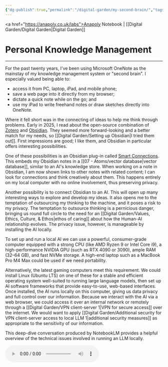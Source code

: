 ```yaml
---
{"dg-publish":true,"permalink":"/digital-garden/my-second-brain/","tags":["#digital-garden"],"created":"2025-08-21T12:35:32.441+01:00","updated":"2025-08-24T20:12:36.383+01:00"}
---
```


<a href="https://anapoly.co.uk/labs">Anapoly Notebook</a> | [[Digital Garden/Digital Garden\|Digital Garden]] 

# Personal Knowledge Management

---

For the past twenty years, I've been using Microsoft OneNote as the mainstay of my knowledge management system or "second brain". I especially valued being able to:

- access it from PC, laptop, iPad, and mobile phone;
- save a web page into it directly from my browser; 
- dictate a quick note while on the go; and
- use my iPad to write freehand notes or draw sketches directly into OneNote. 

Where it fell short was in the connecting of ideas to help me think through problems. Early in 2025, I read about the open-source combination of <a href="https://www.zotero.org">Zotero</a> and <a href="https://obsidian.md">Obsidian</a>. They seemed more forward-looking and a better match for my needs, so [[Digital Garden/Setting up Obsidian\|I tried them out]]. First impressions are good; I like them, and Obsidian in particular offers interesting possibilities. 

One of these possibilities is an Obsidian plug-in called <a href="https://smartconnections.app">Smart Connections</a>. This embeds my Obsidian notes in a [[07 - Atoms/vector database\|vector database]], similar to an AI's knowledge store. When working on a note in Obsidian, I am now shown links to other notes with related content; I can look for connections and think creatively about them. This happens entirely on my local computer with no online involvement, thus preserving privacy. 

Another possibility is to connect Obsidian to an AI. This will open up many interesting ways to explore and develop my ideas. It also opens me to the temptation of outsourcing my thinking to the machine, and it poses a risk to my privacy. The temptation to outsource thinking is a pernicious danger, bringing us round full circle to the need for an [[Digital Garden/Values, Ethics, Culture, & Ethos\|ethos of caring]] about how the Human-AI relationship evolves. The privacy issue, however, is manageable by installing the AI locally. 

To set up and run a local AI we can use a powerful, consumer-grade computer equipped with a strong CPU (like AMD Ryzen 9 or Intel Core i9), a high-performance NVIDIA GPU (such as RTX 4090 or 3090), ample RAM (32–64 GB), and fast NVMe storage. A high-end laptop such as a MacBook Pro M4 Max could be used if we need portability. 

Alternatively, the latest gaming computers meet this requirement. We could install Linux (Ubuntu LTS) on one of these for a stable and efficient operating system well-suited to running large language models, then set up AI software frameworks that provide easy-to-use, web-based interfaces. Once installed, the AI runs locally on this computer, giving us data privacy and full control over our information. Because we interact with the AI via a web browser, we could access it over an internal network or remotely through a [[Digital Garden/VPN client-server 1\|VPN for secure access]] over the internet. We would want to apply [[Digital Garden/Additional security for VPN client-server access to local LLM 1\|additional security measures]] as appropriate to the sensitivity of our information. 

This deep-dive conversation produced by NotebookLM provides a helpful overview of the technical issues involved in running an LLM locally.

<audio controls src="https://anapoly.co.uk/labs/media/Your_Desktop,_Your_AI_A_Guide_to_Running_LLMs_Locally.m4a"></audio>
